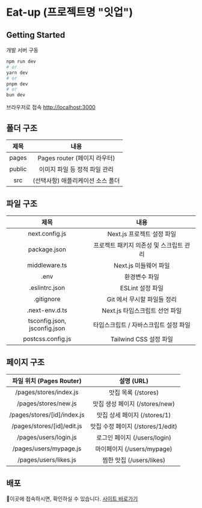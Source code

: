 # Eat-up (프로젝트명 "잇업")

## Getting Started

개발 서버 구동

```bash
npm run dev
# or
yarn dev
# or
pnpm dev
# or
bun dev
```

브라우저로 접속 [http://localhost:3000](http://localhost:3000)

## 폴더 구조

|  제목  |               내용                |
| :----: | :-------------------------------: |
| pages  |   Pages router (페이지 라우터)    |
| public |   이미지 파일 등 정적 파일 관리   |
|  src   | (선택사항) 애플리케이션 소스 폴더 |

## 파일 구조

|             제목             |                  내용                   |
| :--------------------------: | :-------------------------------------: |
|        next.config.js        |       Next.js 프로젝트 설정 파일        |
|         package.json         | 프로젝트 패키지 의존성 및 스크립트 관리 |
|        middleware.ts         |          Next.js 미들웨어 파일          |
|             .env             |              환경변수 파일              |
|        .eslintrc.json        |            ESLint 설정 파일             |
|          .gitignore          |       Git 에서 무시할 파일들 정리       |
|        .next-env.d.ts        |     Next.js 타입스크립트 선언 파일      |
| tsconfig.json, jsconfig.json |  타입스크립트 / 자바스크립트 설정 파일  |
|      postcss.config.js       |         Tailwind CSS 설정 파일          |

## 페이지 구조

|  파일 위치 (Pages Router)   |            설명 (URL)             |
| :-------------------------: | :-------------------------------: |
|   /pages/stores/index.js    |        맛집 목록 (/stores)        |
|    /pages/stores/new.js     |  맛집 생성 페이지 (/stores/new)   |
| /pages/stores/[id]/index.js |   맛집 상세 페이지 (/stores/1)    |
| /pages/stores/[id]/edit.js  | 맛집 수정 페이지 (/stores/1/edit) |
|    /pages/users/login.js    |   로그인 페이지 (/users/login)    |
|   /pages/users/mypage.js    |    마이페이지 (/users/mypage)     |
|    /pages/users/likes.js    |     찜한 맛집 (/users/likes)      |

## 배포

이곳에 접속하시면, 확인하실 수 있습니다.
[사이트 바로가기](https://vercel.com/new?utm_medium=default-template&filter=next.js&utm_source=create-next-app&utm_campaign=create-next-app-readme)
